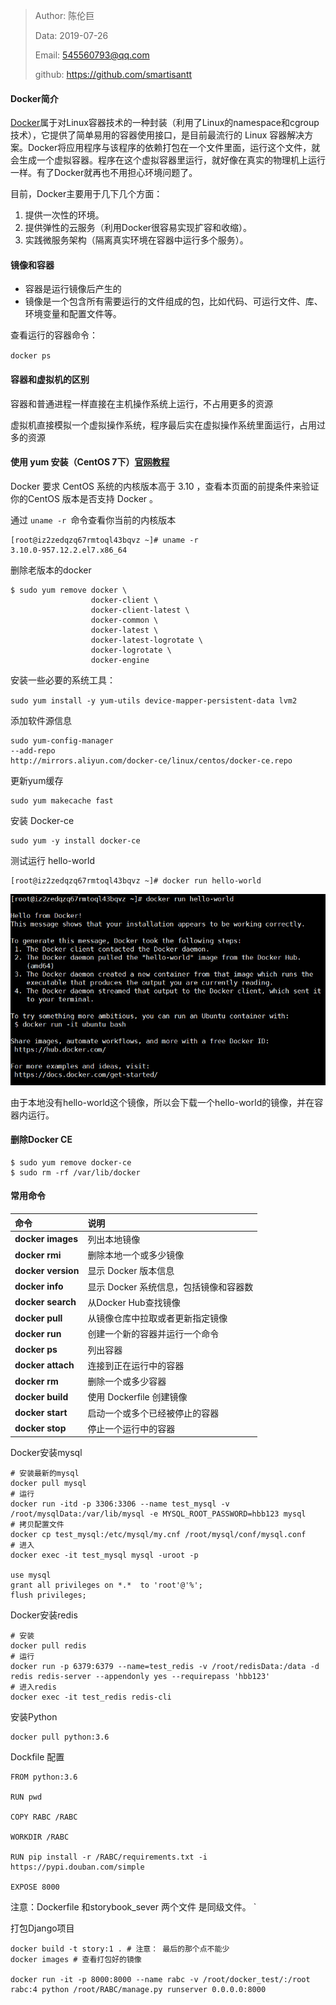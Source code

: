  > Author: 陈伦巨
 >
 > Data: 2019-07-26
 >
 > Email: 545560793@qq.com
 >
 > github: https://github.com/smartisantt



#### Docker简介

[Docker](https://docs.docker.com/)属于对Linux容器技术的一种封装（利用了Linux的namespace和cgroup技术），它提供了简单易用的容器使用接口，是目前最流行的 Linux 容器解决方案。Docker将应用程序与该程序的依赖打包在一个文件里面，运行这个文件，就会生成一个虚拟容器。程序在这个虚拟容器里运行，就好像在真实的物理机上运行一样。有了Docker就再也不用担心环境问题了。

目前，Docker主要用于几下几个方面：

1. 提供一次性的环境。
2. 提供弹性的云服务（利用Docker很容易实现扩容和收缩）。
3. 实践微服务架构（隔离真实环境在容器中运行多个服务）。



#### 镜像和容器

- 容器是运行镜像后产生的
- 镜像是一个包含所有需要运行的文件组成的包，比如代码、可运行文件、库、环境变量和配置文件等。

查看运行的容器命令：

`docker ps`

#### 容器和虚拟机的区别

容器和普通进程一样直接在主机操作系统上运行，不占用更多的资源

虚拟机直接模拟一个虚拟操作系统，程序最后实在虚拟操作系统里面运行，占用过多的资源





#### 使用 yum 安装（CentOS 7下）[官网教程](https://docs.docker.com/install/linux/docker-ce/centos/)

Docker 要求 CentOS 系统的内核版本高于 3.10 ，查看本页面的前提条件来验证你的CentOS 版本是否支持 Docker 。

通过 `uname -r `命令查看你当前的内核版本

```
[root@iz2zedqzq67rmtoql43bqvz ~]# uname -r
3.10.0-957.12.2.el7.x86_64
```

删除老版本的docker

```
$ sudo yum remove docker \
                  docker-client \
                  docker-client-latest \
                  docker-common \
                  docker-latest \
                  docker-latest-logrotate \
                  docker-logrotate \
                  docker-engine
```



安装一些必要的系统工具：

`sudo yum install -y yum-utils device-mapper-persistent-data lvm2`

添加软件源信息

```
sudo yum-config-manager 
--add-repo 
http://mirrors.aliyun.com/docker-ce/linux/centos/docker-ce.repo
```

更新yum缓存

```
sudo yum makecache fast
```

安装 Docker-ce

```
sudo yum -y install docker-ce
```

测试运行 hello-world

```
[root@iz2zedqzq67rmtoql43bqvz ~]# docker run hello-world
```

![测试运行 hello-world](https://github.com/smartisantt/Python-100days/blob/master/docker/res/docker_hello_world.png?raw=true)

由于本地没有hello-world这个镜像，所以会下载一个hello-world的镜像，并在容器内运行。



#### 删除Docker CE

```
$ sudo yum remove docker-ce
$ sudo rm -rf /var/lib/docker
```





#### 常用命令

| 命令               | 说明                                   |
| :----------------- | :------------------------------------- |
| **docker images**  | 列出本地镜像                           |
| **docker rmi**     | 删除本地一个或多少镜像                 |
| **docker version** | 显示 Docker 版本信息                   |
| **docker info**    | 显示 Docker 系统信息，包括镜像和容器数 |
| **docker search**  | 从Docker Hub查找镜像                   |
| **docker pull**    | 从镜像仓库中拉取或者更新指定镜像       |
| **docker run**     | 创建一个新的容器并运行一个命令         |
| **docker ps**      | 列出容器                               |
| **docker attach**  | 连接到正在运行中的容器                 |
| **docker rm**      | 删除一个或多少容器                     |
| **docker build**   | 使用 Dockerfile 创建镜像               |
| **docker start**   | 启动一个或多个已经被停止的容器         |
| **docker stop**    | 停止一个运行中的容器                   |



Docker安装mysql

```
# 安装最新的mysql
docker pull mysql
# 运行
docker run -itd -p 3306:3306 --name test_mysql -v /root/mysqlData:/var/lib/mysql -e MYSQL_ROOT_PASSWORD=hbb123 mysql
# 拷贝配置文件
docker cp test_mysql:/etc/mysql/my.cnf /root/mysql/conf/mysql.conf
# 进入
docker exec -it test_mysql mysql -uroot -p

use mysql
grant all privileges on *.*  to 'root'@'%'; 
flush privileges; 
```

Docker安装redis

```
# 安装
docker pull redis
# 运行
docker run -p 6379:6379 --name=test_redis -v /root/redisData:/data -d redis redis-server --appendonly yes --requirepass 'hbb123'
# 进入redis
docker exec -it test_redis redis-cli
```

安装Python

 ```
docker pull python:3.6
 ```



Dockfile 配置

```
FROM python:3.6

RUN pwd

COPY RABC /RABC

WORKDIR /RABC

RUN pip install -r /RABC/requirements.txt -i https://pypi.douban.com/simple

EXPOSE 8000
```

注意：Dockerfile  和storybook_sever  两个文件 是同级文件。                                                                                                          `



打包Django项目

```
docker build -t story:1 . # 注意： 最后的那个点不能少
docker images # 查看打包好的镜像

docker run -it -p 8000:8000 --name rabc -v /root/docker_test/:/root rabc:4 python /root/RABC/manage.py runserver 0.0.0.0:8000

```



